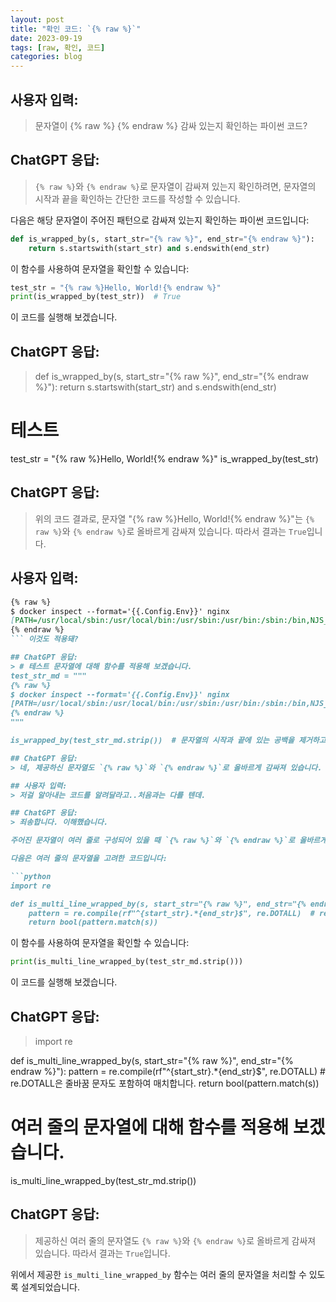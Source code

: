 ```yaml
---
layout: post
title: "확인 코드: `{% raw %}`"
date: 2023-09-19
tags: [raw, 확인, 코드]
categories: blog
---
```


## 사용자 입력:
> 문자열이 {% raw %} {% endraw %} 감싸 있는지 확인하는 파이썬 코드?

## ChatGPT 응답:
> `{% raw %}`와 `{% endraw %}`로 문자열이 감싸져 있는지 확인하려면, 문자열의 시작과 끝을 확인하는 간단한 코드를 작성할 수 있습니다.

다음은 해당 문자열이 주어진 패턴으로 감싸져 있는지 확인하는 파이썬 코드입니다:

```python
def is_wrapped_by(s, start_str="{% raw %}", end_str="{% endraw %}"):
    return s.startswith(start_str) and s.endswith(end_str)
```

이 함수를 사용하여 문자열을 확인할 수 있습니다:

```python
test_str = "{% raw %}Hello, World!{% endraw %}"
print(is_wrapped_by(test_str))  # True
```

이 코드를 실행해 보겠습니다.

## ChatGPT 응답:
> def is_wrapped_by(s, start_str="{% raw %}", end_str="{% endraw %}"):
    return s.startswith(start_str) and s.endswith(end_str)

# 테스트
test_str = "{% raw %}Hello, World!{% endraw %}"
is_wrapped_by(test_str)

## ChatGPT 응답:
> 위의 코드 결과로, 문자열 "{% raw %}Hello, World!{% endraw %}"는 `{% raw %}`와 `{% endraw %}`로 올바르게 감싸져 있습니다. 따라서 결과는 `True`입니다.

## 사용자 입력:
> 
```markdown
{% raw %}
$ docker inspect --format='{{.Config.Env}}' nginx
[PATH=/usr/local/sbin:/usr/local/bin:/usr/sbin:/usr/bin:/sbin:/bin,NJS_VERSION=0.6.1,PKG_RELEASE=1~buster]
{% endraw %}
``` 이것도 적용돼?

## ChatGPT 응답:
> # 테스트 문자열에 대해 함수를 적용해 보겠습니다.
test_str_md = """
{% raw %}
$ docker inspect --format='{{.Config.Env}}' nginx
[PATH=/usr/local/sbin:/usr/local/bin:/usr/sbin:/usr/bin:/sbin:/bin,NJS_VERSION=0.6.1,PKG_RELEASE=1~buster]
{% endraw %}
"""

is_wrapped_by(test_str_md.strip())  # 문자열의 시작과 끝에 있는 공백을 제거하고 테스트합니다.

## ChatGPT 응답:
> 네, 제공하신 문자열도 `{% raw %}`와 `{% endraw %}`로 올바르게 감싸져 있습니다. 따라서 결과는 `True`입니다.

## 사용자 입력:
> 저걸 알아내는 코드를 알려달라고..처음과는 다를 텐데.

## ChatGPT 응답:
> 죄송합니다. 이해했습니다.

주어진 문자열이 여러 줄로 구성되어 있을 때 `{% raw %}`와 `{% endraw %}`로 올바르게 감싸져 있는지 확인하기 위해서는 다소 다른 접근 방식이 필요합니다.

다음은 여러 줄의 문자열을 고려한 코드입니다:

```python
import re

def is_multi_line_wrapped_by(s, start_str="{% raw %}", end_str="{% endraw %}"):
    pattern = re.compile(rf"^{start_str}.*{end_str}$", re.DOTALL)  # re.DOTALL은 줄바꿈 문자도 포함하여 매치합니다.
    return bool(pattern.match(s))
```

이 함수를 사용하여 문자열을 확인할 수 있습니다:

```python
print(is_multi_line_wrapped_by(test_str_md.strip()))
```

이 코드를 실행해 보겠습니다.

## ChatGPT 응답:
> import re

def is_multi_line_wrapped_by(s, start_str="{% raw %}", end_str="{% endraw %}"):
    pattern = re.compile(rf"^{start_str}.*{end_str}$", re.DOTALL)  # re.DOTALL은 줄바꿈 문자도 포함하여 매치합니다.
    return bool(pattern.match(s))

# 여러 줄의 문자열에 대해 함수를 적용해 보겠습니다.
is_multi_line_wrapped_by(test_str_md.strip())

## ChatGPT 응답:
> 제공하신 여러 줄의 문자열도 `{% raw %}`와 `{% endraw %}`로 올바르게 감싸져 있습니다. 따라서 결과는 `True`입니다. 

위에서 제공한 `is_multi_line_wrapped_by` 함수는 여러 줄의 문자열을 처리할 수 있도록 설계되었습니다.


